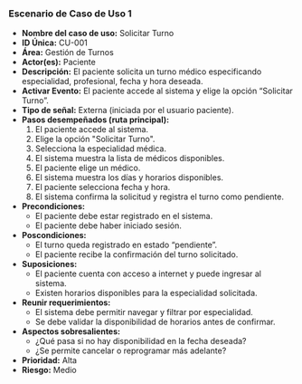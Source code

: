 ### Escenario de Caso de Uso 1

- **Nombre del caso de uso:** Solicitar Turno  
- **ID Única:** CU-001  
- **Área:** Gestión de Turnos  
- **Actor(es):** Paciente  
- **Descripción:** El paciente solicita un turno médico especificando especialidad, profesional, fecha y hora deseada.  
- **Activar Evento:** El paciente accede al sistema y elige la opción “Solicitar Turno”.  
- **Tipo de señal:** Externa (iniciada por el usuario paciente).  
- **Pasos desempeñados (ruta principal):**
  1. El paciente accede al sistema.  
  2. Elige la opción "Solicitar Turno".  
  3. Selecciona la especialidad médica.  
  4. El sistema muestra la lista de médicos disponibles.  
  5. El paciente elige un médico.  
  6. El sistema muestra los días y horarios disponibles.  
  7. El paciente selecciona fecha y hora.  
  8. El sistema confirma la solicitud y registra el turno como pendiente.  
- **Precondiciones:**
  - El paciente debe estar registrado en el sistema.  
  - El paciente debe haber iniciado sesión.  
- **Poscondiciones:**
  - El turno queda registrado en estado “pendiente”.  
  - El paciente recibe la confirmación del turno solicitado.  
- **Suposiciones:**
  - El paciente cuenta con acceso a internet y puede ingresar al sistema.  
  - Existen horarios disponibles para la especialidad solicitada.  
- **Reunir requerimientos:**
  - El sistema debe permitir navegar y filtrar por especialidad.  
  - Se debe validar la disponibilidad de horarios antes de confirmar.  
- **Aspectos sobresalientes:**
  - ¿Qué pasa si no hay disponibilidad en la fecha deseada?  
  - ¿Se permite cancelar o reprogramar más adelante?  
- **Prioridad:** Alta  
- **Riesgo:** Medio

